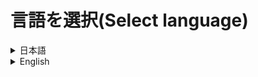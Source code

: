 # 言語を選択(Select language)
<details>
  <summary>
    日本語
  </summary>
  <div>

# Server Starter
ボタンクリックによって簡単にサーバーを立てることができるようにするソフトウェアです。

本ソフトの詳細な機能紹介は[公式サイト](https://civiltt.github.io/ServerStarter/)をご覧ください！


# 使い方

1. `Setup_ServerStarter.msi`を[こちら](https://github.com/CivilTT/ServerStarter/releases/latest/download/Setup_ServerStarter.msi)からダウンロード

1. ダウンロードしたファイルを起動し、デスクトップに`Server Starter`というショートカットが作成されたことを確認

    ![icon](./Images/Init/Icon.png)

1. `Server Starter`を起動

1. プレイヤー名を入力し，「チェック」を押したのちに利用規約に同意

    ![welcome](./Images/Init/WelcomeWindow.png)

1. 起動したいバージョンとワールド名を指定してサーバーを「実行」

    ![main](./Images/Init/MainWindow.png)

1. 初回のサーバー起動時のみEulaへ同意

    ![eula](./Images/Init/Eula.png)

1. 少しするとサーバーの起動が完了．Let's Enjoy!!

    ![server](./Images/Init/Server.png)



# 注意事項

- ServerStarterではJavaの自動インストールはサポートされておりません．

    Javaがインストールされていない場合は以下のような案内が出ますので，指示に沿ってインストールしてください

    サーバーの起動にはJDK（Java Development Kit）が必要です


- サーバー終了時は必ず`stop`を黒いコンソール画面の中で入力し，**ウィンドウの「×ボタン」を押さないで下さい**


# 搭載機能（概要）

詳細な機能の使用方法については[公式サイト](https://civiltt.github.io/ServerStarter/)をご確認ください！

### ワールドのバージョンアップ（画像では1.16.1のワールドを1.19.3にバージョンアップ）

![version-up](./Images/VersionUp.png)

### Spigotの導入

![Spigot](./Images/Spigot.png)

### ワールドごとの各種設定（追加要素ではデータパックや配布ワールドの導入も可能）

![world-settings](./Images/WorldSettings.png)

### ShareWorld（複数人でサーバーを起動する場合のワールド同期機能）

![ShareWorld](./Images/ShareWorld.png)

### 自動ポート開放（ルーターのみ）

![AutoPortMapping](./Images/AutoPortMapping.png)


    
# 利用規約

インストーラに同梱されており、利用開始時にこれに同意する必要があります。

なお利用規約はバージョンの改定とともに、予告なく変更する可能性がありますこと、予めご了承ください。



# 問題が発生した場合

個別の環境における問題については、作者が回答することはありません。

しかし、明らかなシステム側のバグである場合やバグであることが疑われる場合は、恐れ入りますが作者の[TwitterのDM](https://twitter.com/CivilT_T)にそっとご報告いただけますと幸いです。

よろしくお願いいたします。

  </div>
</details>
<details>
  <summary>
    English
  </summary>
  <div>

# Server Starter

You can easily build the Minecraft Multiplay server

Do you want to more infomation about ServerStarter? Let's go to [official site](https://civiltt.github.io/ServerStarter/)!



# How to use

1. Download `Setup_ServerStarter.msi` at [here](https://github.com/CivilTT/ServerStarter/releases/latest/download/Setup_ServerStarter.msi)

1. Start this file and check to create `Server Starter` at your Desktop

    ![icon](./Images/Init/Icon.png)

1. Start `Server Starter`

1. Set your name in Minecraft and push "Check" button, then agree to terms of use

    ![welcome](./Images/Init/WelcomeWindow_en.png)

1. Set the server's version and world name as you like, then "RUN" your server

    ![main](./Images/Init/MainWindow_en.png)

1. Agree eula

    ![eula](./Images/Init/Eula_en.png)

1. A few minites later, it completed the building server. Let's enjoy your Minecraft!

    ![server](./Images/Init/Server.png)



# Features

Check [official site](https://civiltt.github.io/ServerStarter/) when you want to know about more details of ServerStarter!

### World's Version-up (In this figure, update the world 1.16.1 to 1.19.3)

![version-up](./Images/VersionUp_en.png)

### Import Spigot

![Spigot](./Images/Spigot_en.png)

### Setting for each worlds (In "Additional", you can install datapacks and cutom maps)

![world-settings](./Images/WorldSettings_en.png)

### ShareWorld (World synchronization function when multiple people start a server)

![ShareWorld](./Images/ShareWorld_en.png)

### Auto Port Mapping (Supported for an only router)

![AutoPortMapping](./Images/AutoPortMapping_en.png)



# Terms of Service

It is included with the installer and you must agree to it when you start using it.

Please note that the terms of use are subject to change without notice as the version is revised.



# TroubleShooting

The author does not answer questions in individual environments.

However, if it is an obvious system bug or suspected one, please kindly report it to the author's [Twitter DM](https://twitter.com/CivilT_T).

Thank you.

  </div>
</details>
